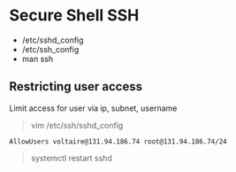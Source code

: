 # Secure Shell SSH

- /etc/sshd_config
- /etc/ssh_config
- man ssh

## Restricting user access

Limit access for user via ip, subnet, username
> vim /etc/ssh/sshd_config

``` /etc/ssh/sshd_config
AllowUsers voltaire@131.94.186.74 root@131.94.186.74/24
```

> systemctl restart sshd


